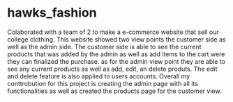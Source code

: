 # hawks_fashion
Colaborated with a team of 2 to make a e-commerce website that sell our college clothing. This website showed two view points the customer side as well as the admin side. The customer side is able to see the current products that was added by the admin as well as add items to the cart were they can finalized the purchase. as for the admin view point they are able to see any current products as well as add, edit, an delete produts. The edit and delete feature is also applied to users accounts. Overall my conttrobution for this project is creating the admin page with all its functionalities as well as created the products page for the customer view.
